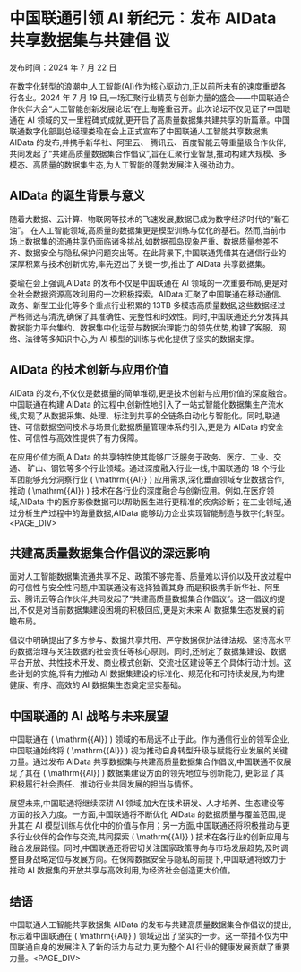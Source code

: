 # 中国联通引领 AI 新纪元：发布 AIData 共享数据集与共建倡 议

发布时间：2024 年 7 月 22 日

在数字化转型的浪潮中,人工智能(AI)作为核心驱动力,正以前所未有的速度重塑各行各业。2024 年 7 月 19 日,一场汇聚行业精英与创新力量的盛会——中国联通合作伙伴大会“人工智能创新发展论坛”在上海隆重召开。此次论坛不仅见证了中国联通在 AI 领域的又一里程碑式成就,更开启了高质量数据集共建共享的新篇章。中国联通数字化部副总经理娄瑜在会上正式宣布了中国联通人工智能共享数据集 AIData 的发布,并携手新华社、阿里云、 腾讯云、百度智能云等重量级合作伙伴,共同发起了“共建高质量数据集合作倡议”,旨在汇聚行业智慧,推动构建大规模、多模态、高质量的数据集生态,为人工智能的蓬勃发展注入强劲动力。

## AIData 的诞生背景与意义

随着大数据、云计算、物联网等技术的飞速发展,数据已成为数字经济时代的“新石油”。 在人工智能领域,高质量的数据集更是模型训练与优化的基石。然而,当前市场上数据集的流通共享仍面临诸多挑战,如数据孤岛现象严重、数据质量参差不齐、数据安全与隐私保护问题突出等。在此背景下,中国联通凭借其在通信行业的深厚积累与技术创新优势,率先迈出了关键一步,推出了 AIData 共享数据集。

娄瑜在会上强调,AlData 的发布不仅是中国联通在 Al 领域的一次重要布局,更是对全社会数据资源高效利用的一次积极探索。AlData 汇聚了中国联通在移动通信、政务、新型工业化等多个重点行业积累的 13TB 多模态高质量数据,这些数据经过严格筛选与清洗,确保了其准确性、完整性和时效性。同时,中国联通还充分发挥其数据能力平台集约、数据集中化运营与数据治理能力的领先优势,构建了客服、网络、法律等多知识中心,为 AI 模型的训练与优化提供了坚实的数据支撑。

## AIData 的技术创新与应用价值

AlData 的发布,不仅仅是数据量的简单堆砌,更是技术创新与应用价值的深度融合。 中国联通在构建 AIData 的过程中,创新性地引入了一站式智能化数据集生产流水线,实现了从数据采集、处理、标注到共享的全链条自动化与智能化。同时,联通链、可信数据空间技术与场景化数据质量管理体系的引入,更是为 AlData 的安全性、可信性与高效性提供了有力保障。

在应用价值方面,AIData 的共享特性使其能够广泛服务于政务、医疗、工业、交通、 矿山、钢铁等多个行业领域。通过深度融入行业一线,中国联通的 18 个行业军团能够充分洞察行业 \( \mathrm{{AI}} \) 应用需求,深化垂直领域专业数据合作,推动 \( \mathrm{{AI}} \) 技术在各行业的深度融合与创新应用。例如,在医疗领域,AIData 中的医疗影像数据可以帮助医生进行更精准的疾病诊断；在工业领域,通过分析生产过程中的海量数据,AIData 能够助力企业实现智能制造与数字化转型。<PAGE_DIV> 

## 共建高质量数据集合作倡议的深远影响

面对人工智能数据集流通共享不足、政策不够完善、质量难以评价以及开放过程中的可信性与安全性问题,中国联通没有选择独善其身,而是积极携手新华社、阿里云、腾讯云等合作伙伴,共同发起了“共建高质量数据集合作倡议”。这一倡议的提出,不仅是对当前数据集建设困境的积极回应,更是对未来 AI 数据集生态发展的前瞻布局。

倡议中明确提出了多方参与、数据共享共用、严守数据保护法律法规、坚持高水平的数据治理与关注数据的社会责任等核心原则。同时,还制定了数据集建设、数据平台开放、共性技术开发、商业模式创新、交流社区建设等五个具体行动计划。这些计划的实施,将有力推动 AI 数据集建设的标准化、规范化和可持续发展,为构建健康、有序、高效的 AI 数据集生态奠定坚实基础。

## 中国联通的 AI 战略与未来展望

中国联通在 \( \mathrm{{Al}} \) 领域的布局远不止于此。作为通信行业的领军企业,中国联通始终将 \( \mathrm{{Al}} \) 视为推动自身转型升级与赋能行业发展的关键力量。通过发布 AIData 共享数据集与共建高质量数据集合作倡议,中国联通不仅展现了其在 \( \mathrm{{Al}} \) 数据集建设方面的领先地位与创新能力, 更彰显了其积极履行社会责任、推动行业共同发展的担当与情怀。

展望未来,中国联通将继续深耕 AI 领域,加大在技术研发、人才培养、生态建设等方面的投入力度。一方面,中国联通将不断优化 AIData 的数据质量与覆盖范围,提升其在 AI 模型训练与优化中的价值与作用；另一方面,中国联通还将积极推动与更多行业伙伴的合作与交流,共同探索 \( \mathrm{{Al}} \) 技术在各行业的创新应用与融合发展路径。同时,中国联通还将密切关注国家政策导向与市场发展趋势,及时调整自身战略定位与发展方向。在保障数据安全与隐私的前提下,中国联通将致力于推动 AI 数据集的开放共享与高效利用,为经济社会创造更大价值。

## 结语

中国联通人工智能共享数据集 AIData 的发布与共建高质量数据集合作倡议的提出,标志着中国联通在 \( \mathrm{{AI}} \) 领域迈出了坚实的一步。这一举措不仅为中国联通自身的发展注入了新的活力与动力,更为整个 AI 行业的健康发展贡献了重要力量。<PAGE_DIV> 